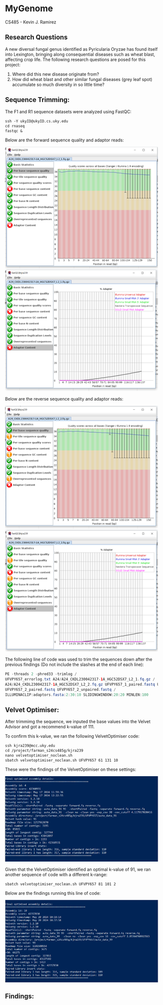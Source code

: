 # MyGenome
CS485 - Kevin J. Ramirez

## Research Questions

A new diversal fungal genus identified as Pyricularia Oryzae has found itself into Lexington, bringing along consequential diseases such as wheat blast, affecting crop life. The following research questions are posed for this project:

1. Where did this new disease originate from?
2. How did wheat blast and other similar fungal diseases (grey leaf spot) accumulate so much diversity in so little time?

## Sequence Trimming:

The F1 and R1 sequence datasets were analyzed using FastQC:

```$env:DISPLAY = 'localhost:0'
ssh -Y ukyID@ukyID.cs.uky.edu
cd rnaseq
fastqc &
```

Below are the forward sequence quality and adaptor reads:

![ForwardReadQuality.PNG](/data/ForwardReadQuality.PNG)
![ForwardReadAdaptor.PNG](/data/ForwardReadAdaptor.PNG)

Below are the reverse sequence quality and adaptor reads:

![ReverseReadQuality.PNG](/data/ReverseReadQuality.PNG)
![ReverseReadAdaptor.PNG](/data/ReverseReadAdaptor.PNG)

The following line of code was used to trim the sequences down after the previous findings (Do not include the slashes at the end of each line):

``` java -jar ~/sequences/trimmomatic-0.38.jar /
PE -threads 2 -phred33 -trimlog /
UFVPY657_errorlog.txt A24/A24_CKDL230042317-1A_HGC52DSX7_L2_1.fq.gz /
A24/A24_CKDL230042317-1A_HGC52DSX7_L2_2.fq.gz UFVPY657_1_paired.fastq UFVPY657_1_unpaired.fastq /
UFVPY657_2_paired.fastq UFVPY657_2_unpaired.fastq /
ILLUMINACLIP:adaptors.fasta:2:30:10 SLIDINGWINDOW:20:20 MINLEN:100
```

## Velvet Optimiser:

After trimmimg the sequence, we inputed the base values into the Velvet Advisor and got a recommend k-value of 111.

To confirm this k-value, we ran the following VelvetOptimiser code:

```
ssh kjra239@mcc.uky.edu
cd /project/farman_s24cs485g/kjra239
nano velvetoptimiser_noclean.sh
sbatch velvetoptimiser_noclean.sh UFVPY657 61 131 10
```
These were the findings of the VelvetOptimiser on these settings:

![VelvetAssemblyRead1Findings.PNG](/data/VelvetAssemblyRead1Findings.PNG)

Given that the VelvetOptimiser identified an optimal k-value of 91, we ran another sequence of code with a different k-range:

```
sbatch velvetoptimiser_noclean.sh UFVPY657 81 101 2
```

Below are the findings running this line of code:

![VelvetAssemblyRead2Findings.PNG](/data/VelvetAssemblyRead2Findings.PNG)

## Findings:

## 
